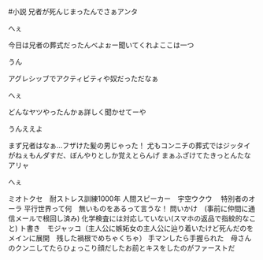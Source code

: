 #小説
兄者が死んじまったんでさぁアンタ

へぇ

今日は兄者の葬式だったんべよぉー聞いてくれよここは一つ

うん

アグレシッブでアクティビティや奴だっただなぁ

へぇ

どんなヤツやったんかぁ詳しく聞かせてーや

うんええよ

まず兄者はなぁ…フザけた髪の男じゃった！
尤もコンニチの葬式ではジッタイがねぇもんダすだ、ぼんやりとしか覚えとらんげ
まぁふざけてたきっとんたなアリャ

へぇ


ミオトクセ　耐ストレス訓練1000年
人間スピーカー　宇空ウクウ　
特別者のオーラ
平行世界って何　無いものをあるって言うな！
問いかけ　(事前に仲間に通信メールで根回し済み)
化学検査には対応していない(スマホの返品で指紋的なこと)
ト書き　モジャッコ（主人公に嫉妬女の主人公に辿り着いたけど死んだのをメインに展開　残した禍根でめちゃくちゃ）
手マンしたら手握られた　母さんのクンニしてたらひょっこり顔だしたお前とキスをしたのがファーストだ